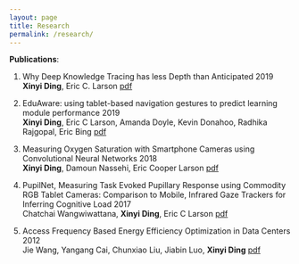 ```yaml
---
layout: page
title: Research
permalink: /research/
---
```



<strong>Publications</strong>: 

1. Why Deep Knowledge Tracing has less Depth than Anticipated  2019  
<strong>Xinyi Ding</strong>, Eric C. Larson  [pdf](https://www.researchgate.net/profile/Xinyi_Ding3/publication/334122280_Why_Deep_Knowledge_Tracing_has_less_Depth_than_Anticipated/links/5d18cfd892851cf4405a1238/Why-Deep-Knowledge-Tracing-has-less-Depth-than-Anticipated.pdf)


2. EduAware: using tablet-based navigation gestures to predict learning module performance  2019  
<strong>Xinyi Ding</strong>, Eric C Larson, Amanda Doyle, Kevin Donahoo, Radhika Rajgopal, Eric Bing [pdf](https://www.tandfonline.com/doi/abs/10.1080/10494820.2019.1609524)

3. Measuring Oxygen Saturation with Smartphone Cameras using Convolutional Neural Networks 2018  
<strong>Xinyi Ding</strong>, Damoun Nassehi, Eric Cooper Larson [pdf](https://ieeexplore.ieee.org/abstract/document/8579580)

4. PupilNet, Measuring Task Evoked Pupillary Response using Commodity RGB Tablet Cameras: Comparison to Mobile, 
Infrared Gaze Trackers for Inferring Cognitive Load 2017  
Chatchai Wangwiwattana, <strong>Xinyi Ding</strong>, Eric C Larson [pdf](https://dl.acm.org/citation.cfm?id=3161164)

5. Access Frequency Based Energy Efficiency Optimization in Data Centers 2012  
Jie Wang, Yangang Cai, Chunxiao Liu, Jiabin Luo, <strong>Xinyi Ding</strong> [pdf](https://link.springer.com/chapter/10.1007/978-94-007-1839-5_145)

